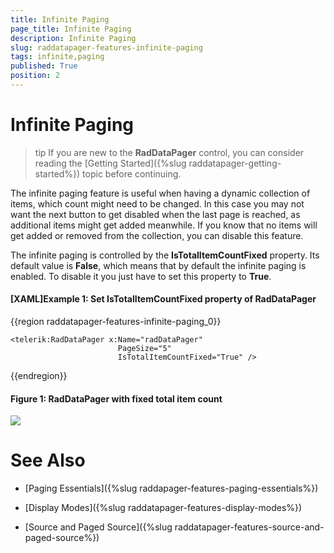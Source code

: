 ```yaml
---
title: Infinite Paging
page_title: Infinite Paging
description: Infinite Paging
slug: raddatapager-features-infinite-paging
tags: infinite,paging
published: True
position: 2
---
```


# Infinite Paging

>tip If you are new to the __RadDataPager__ control, you can consider reading the [Getting Started]({%slug raddatapager-getting-started%}) topic before continuing.

The infinite paging feature is useful when having a dynamic collection of items, which count might need to be changed. In this case you may not want the next button to get disabled when the last page is reached, as additional items might get added meanwhile. If you know that no items will get added or removed from the collection, you can disable this feature.

The infinite paging is controlled by the __IsTotalItemCountFixed__ property. Its default value is __False__, which means that by default the infinite paging is enabled. To disable it you just have to set this property to __True__.

#### __[XAML]Example 1: Set IsTotalItemCountFixed property of RadDataPager__

{{region raddatapager-features-infinite-paging_0}}

	<telerik:RadDataPager x:Name="radDataPager"
	                        PageSize="5"
	                        IsTotalItemCountFixed="True" />
{{endregion}}

#### __Figure 1: RadDataPager with fixed total item count__
 ![](images/RadDataPager_Features_InfinitePaging_01.png)

# See Also

 * [Paging Essentials]({%slug raddapager-features-paging-essentials%})

 * [Display Modes]({%slug raddatapager-features-display-modes%})

 * [Source and Paged Source]({%slug raddatapager-features-source-and-paged-source%})
